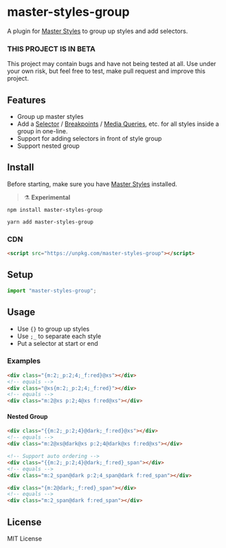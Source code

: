 # master-styles-group

A plugin for [Master Styles](https://github.com/master-co/styles) to group up styles and add selectors.

### THIS PROJECT IS IN BETA

This project may contain bugs and have not being tested at all. Use under your own risk, but feel free to test, make pull request and improve this project.

## Features

- Group up master styles
- Add a [Selector](https://docs.master.co/styles/selectors) / [Breakpoints](https://docs.master.co/styles/breakpoints) / [Media Queries](https://docs.master.co/styles/media-queries), etc. for all styles inside a group in one-line.
- Support for adding selectors in front of style group
- Support nested group

## Install

Before starting, make sure you have [Master Styles](https://docs.master.co/styles/setup) installed.

> ⚗️ **Experimental**

```
npm install master-styles-group
```

```
yarn add master-styles-group
```

### CDN

```html
<script src="https://unpkg.com/master-styles-group"></script>
```

## Setup

```js
import "master-styles-group";
```

## Usage

- Use `{}` to group up styles
- Use `;_` to separate each style
- Put a selector at start or end

### Examples

```html
<div class="{m:2;_p:2;4;_f:red}@xs"></div>
<!-- equals -->
<div class="@xs{m:2;_p:2;4;_f:red}"></div>
<!-- equals -->
<div class="m:2@xs p:2;4@xs f:red@xs"></div>
```

#### Nested Group

```html
<div class="{{m:2;_p:2;4}@dark;_f:red}@xs"></div>
<!-- equals -->
<div class="m:2@xs@dark@xs p:2;4@dark@xs f:red@xs"></div>

<!-- Support auto ordering -->
<div class="{{m:2;_p:2;4}@dark;_f:red}_span"></div>
<!-- equals -->
<div class="m:2_span@dark p:2;4_span@dark f:red_span"></div>

<div class="{m:2@dark;_f:red}_span"></div>
<!-- equals -->
<div class="m:2_span@dark f:red_span"></div>
```

## License

MIT License
